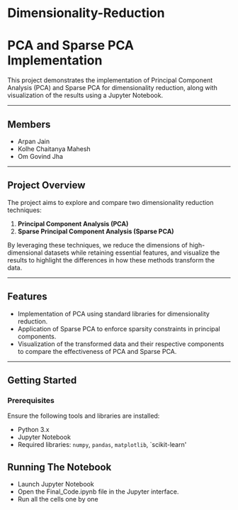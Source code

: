 # Dimensionality-Reduction

# PCA and Sparse PCA Implementation

This project demonstrates the implementation of Principal Component Analysis (PCA) and Sparse PCA for dimensionality reduction, along with visualization of the results using a Jupyter Notebook.

---


## Members
- Arpan Jain  
- Kolhe Chaitanya Mahesh  
- Om Govind Jha  

---

## Project Overview
The project aims to explore and compare two dimensionality reduction techniques:  
1. **Principal Component Analysis (PCA)**  
2. **Sparse Principal Component Analysis (Sparse PCA)**  

By leveraging these techniques, we reduce the dimensions of high-dimensional datasets while retaining essential features, and visualize the results to highlight the differences in how these methods transform the data.

---

## Features
- Implementation of PCA using standard libraries for dimensionality reduction.  
- Application of Sparse PCA to enforce sparsity constraints in principal components.  
- Visualization of the transformed data and their respective components to compare the effectiveness of PCA and Sparse PCA.

---

## Getting Started

### Prerequisites
Ensure the following tools and libraries are installed:  
- Python 3.x  
- Jupyter Notebook  
- Required libraries: `numpy`, `pandas`, `matplotlib`, `scikit-learn'

## Running The Notebook
- Launch Jupyter Notebook
- Open the Final_Code.ipynb file in the Jupyter interface.
- Run all the cells one by one

